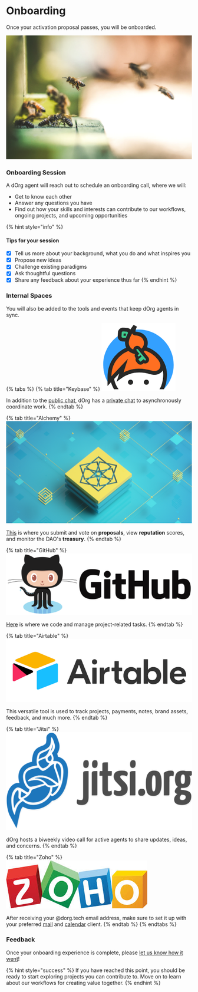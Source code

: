 # Onboarding

Once your activation proposal passes, you will be onboarded.

![](../.gitbook/assets/imagen%20%282%29.png)

### Onboarding Session

A dOrg agent will reach out to schedule an onboarding call, where we will:

* Get to know each other
* Answer any questions you have
* Find out how your skills and interests can contribute to our workflows, ongoing projects, and upcoming opportunities

{% hint style="info" %}
#### Tips for your session

* [x] Tell us more about your background, what you do and what inspires you
* [x] Propose new ideas
* [x] Challenge existing paradigms
* [x] Ask thoughtful questions
* [x] Share any feedback about your experience thus far
{% endhint %}

### Internal Spaces

You will also be added to the tools and events that keep dOrg agents in sync.

{% tabs %}
{% tab title="Keybase" %}
![Keybase is an encrypted messaging system, similar to Slack, Discord, or IRC.](../.gitbook/assets/image%20%2837%29.png)

In addition to the [public chat](https://keybase.io/team/dorg.membrane), dOrg has a [private chat](https://keybase.io/team/dorg) to asynchronously coordinate work.
{% endtab %}

{% tab title="Alchemy" %}
![Alchemy is a web portal for interacting with the DAOstack protocol.](../.gitbook/assets/imagen%20%281%29.png)

[This](https://alchemy.daostack.io/dao/0x15344ecdc2c4edfcb092e284d93c20f0529fd8a6) is where you submit and vote on **proposals**, view **reputation** scores, and monitor the DAO's **treasury**.
{% endtab %}

{% tab title="GitHub" %}
![Github is a platform for streamlined version control of projects.](../.gitbook/assets/image%20%2833%29.png)

[Here](https://github.com/dOrgTech/) is where we code and manage project-related tasks.
{% endtab %}

{% tab title="Airtable" %}
![AirTable works like a spreadsheet but gives you the power of a database to organize anything.](../.gitbook/assets/imagen%20%289%29.png)

This versatile tool is used to track projects, payments, notes, brand assets, feedback, and much more. 
{% endtab %}

{% tab title="Jitsi" %}
![Jitsi is an open-source, secure, and completely free video conferencing platform.](../.gitbook/assets/jitsi-logo-blue-grey-text.png)

dOrg hosts a biweekly video call for active agents to share updates, ideas, and concerns.
{% endtab %}

{% tab title="Zoho" %}
![A secure email service with calendar and other productivity tools. ](../.gitbook/assets/image%20%2810%29.png)

After receiving your @dorg.tech email address, make sure to set it up with your preferred [mail](https://www.zoho.com/mail/help/imap-access.html) and [calendar](https://www.zoho.com/calendar/help/caldav-sync-zoho-calendar.html) client.
{% endtab %}
{% endtabs %}

### Feedback

Once your onboarding experience is complete, please [let us know how it went](https://airtable.com/shrF4OlL4KDIEJ4cw)!

{% hint style="success" %}
If you have reached this point, you should be ready to start exploring projects you can contribute to. Move on to learn about our workflows for creating value together.
{% endhint %}

